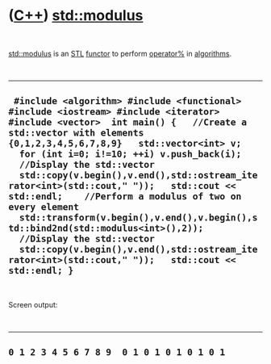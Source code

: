 



 

 

 

 

 

([C++](Cpp.htm)) [std::modulus](CppModulus.htm)
===============================================

 

[std::modulus](CppModulus.htm) is an [STL](CppStl.htm)
[functor](CppFunctor.htm) to perform [operator%](CppOperatorModulus.htm)
in [algorithms](CppAlgorithm.htm).

 

  ------------------------------------------------------------------------------------------------------------------------------------------------------------------------------------------------------------------------------------------------------------------------------------------------------------------------------------------------------------------------------------------------------------------------------------------------------------------------------------------------------------------------------------------------------------------------------------------------------------------------------------------------------------
  ` #include <algorithm> #include <functional> #include <iostream> #include <iterator> #include <vector>  int main() {   //Create a std::vector with elements {0,1,2,3,4,5,6,7,8,9}   std::vector<int> v;   for (int i=0; i!=10; ++i) v.push_back(i);    //Display the std::vector   std::copy(v.begin(),v.end(),std::ostream_iterator<int>(std::cout," "));   std::cout << std::endl;    //Perform a modulus of two on every element   std::transform(v.begin(),v.end(),v.begin(),std::bind2nd(std::modulus<int>(),2));    //Display the std::vector   std::copy(v.begin(),v.end(),std::ostream_iterator<int>(std::cout," "));   std::cout << std::endl; }`
  ------------------------------------------------------------------------------------------------------------------------------------------------------------------------------------------------------------------------------------------------------------------------------------------------------------------------------------------------------------------------------------------------------------------------------------------------------------------------------------------------------------------------------------------------------------------------------------------------------------------------------------------------------------

 

Screen output:

 

  ----------------------------------------------
  ` 0 1 2 3 4 5 6 7 8 9  0 1 0 1 0 1 0 1 0 1 `
  ----------------------------------------------

 

 

 

 

 





 




